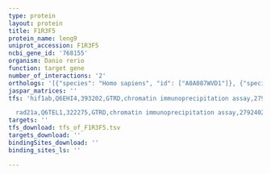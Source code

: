 ```yaml
---
type: protein
layout: protein
title: F1R3F5
protein_name: leng9
uniprot_accession: F1R3F5
ncbi_gene_id: '768155'
organism: Danio rerio
function: target gene
number_of_interactions: '2'
orthologs: '[{"species": "Homo sapiens", "id": ["A0A087WVD1"]}, {"species": "Mus musculus", "id": ["<a href=\"/protein/q8btn6\">Q8BTN6</a>"]}, {"species": "Rattus norvegicus", "id": ["<a href=\"/protein/d3zwp2\">D3ZWP2</a>"]}]'
jaspar_matrices: ''
tfs: 'hif1ab,Q6EHI4,393202,GTRD,chromatin immunoprecipitation assay,27924024%5Buid%5D,No

  rad21a,Q6TEL1,322275,GTRD,chromatin immunoprecipitation assay,27924024%5Buid%5D,No'
targets: ''
tfs_download: tfs_of_F1R3F5.tsv
targets_download: ''
bindingSites_download: ''
binding_sites_ls: ''

---
```

